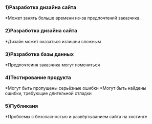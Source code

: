 ### 1)Разработка дизайна сайта
*Может занять больше времени из-за предпочтений заказчика.
### 2)Разработка дизайна сайта 
*Дизайн может оказаться излишни сложным
### 3)Разработка базы данных
*Предпочтеиня заказчика могут измениться 
### 4)Тестирование продукта
*Могут быть пропущены серьёзные ошибки
*Могут быть найдены ошибки, требующие длительной отладки 
### 5)Публикаия
*Проблемы с безопасностью и развёртыванием сайта на хостинге